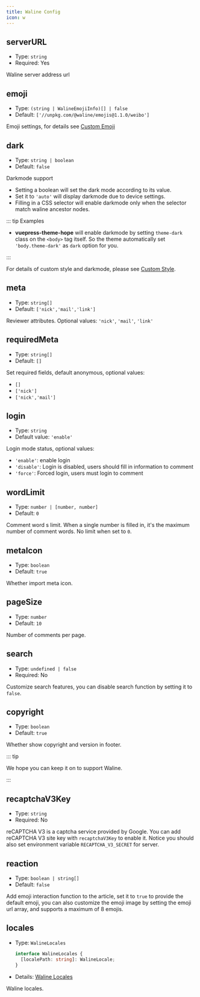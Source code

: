 ```yaml
---
title: Waline Config
icon: w
---
```


## serverURL

- Type: `string`
- Required: Yes

Waline server address url

## emoji

- Type: `(string | WalineEmojiInfo)[] | false`
- Default: `['//unpkg.com/@waline/emojis@1.1.0/weibo']`

Emoji settings, for details see [Custom Emoji](https://waline.js.org/en/guide/client/emoji.html)

## dark

- Type: `string | boolean`
- Default: `false`

Darkmode support

- Setting a boolean will set the dark mode according to its value.
- Set it to `'auto'` will display darkmode due to device settings.
- Filling in a CSS selector will enable darkmode only when the selector match waline ancestor nodes.

::: tip Examples

- **vuepress-theme-hope** will enable darkmode by setting `theme-dark` class on the `<body>` tag itself. So the theme automatically set `'body.theme-dark'` as `dark` option for you.

:::

For details of custom style and darkmode, please see [Custom Style](https://waline.js.org/en/guide/client/style.html).

## meta

- Type: `string[]`
- Default: `['nick','mail','link']`

Reviewer attributes. Optional values: `'nick'`, `'mail'`, `'link'`

## requiredMeta

- Type: `string[]`
- Default: `[]`

Set required fields, default anonymous, optional values:

- `[]`
- `['nick']`
- `['nick','mail']`

## login

- Type: `string`
- Default value: `'enable'`

Login mode status, optional values:

- `'enable'`: enable login
- `'disable'`: Login is disabled, users should fill in information to comment
- `'force'`: Forced login, users must login to comment

## wordLimit

- Type: `number | [number, number]`
- Default: `0`

Comment word s limit. When a single number is filled in, it's the maximum number of comment words. No limit when set to `0`.

## metaIcon

- Type: `boolean`
- Default: `true`

Whether import meta icon.

## pageSize

- Type: `number`
- Default: `10`

Number of comments per page.

## search

- Type: `undefined | false`
- Required: No

Customize search features, you can disable search function by setting it to `false`.

## copyright

- Type: `boolean`
- Default: `true`

Whether show copyright and version in footer.

::: tip

We hope you can keep it on to support Waline.

:::

## recaptchaV3Key

- Type: `string`
- Required: No

reCAPTCHA V3 is a captcha service provided by Google. You can add reCAPTCHA V3 site key with `recaptchaV3Key` to enable it. Notice you should also set environment variable `RECAPTCHA_V3_SECRET` for server.

## reaction

- Type: `boolean | string[]`
- Default: `false`

Add emoji interaction function to the article, set it to `true` to provide the default emoji, you can also customize the emoji image by setting the emoji url array, and supports a maximum of 8 emojis.

## locales

- Type: `WalineLocales`

  ```ts
  interface WalineLocales {
    [localePath: string]: WalineLocale;
  }
  ```

- Details: [Waline Locales](https://waline.js.org/en/cookbook/customize/locale.html)

Waline locales.
